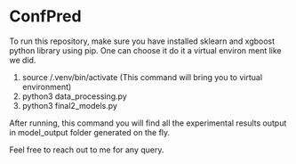 # ConfPred
To run this repository, make sure you have installed sklearn and xgboost python library using pip. One can choose it do it a virtual environ ment like we did.

1) source /.venv/bin/activate  (This command will bring you to virtual environment)
2) python3 data_processing.py
3) python3 final2_models.py




After running, this command you will find all the experimental results output in model_output folder generated on the fly.

Feel free to reach out to me for any query.
